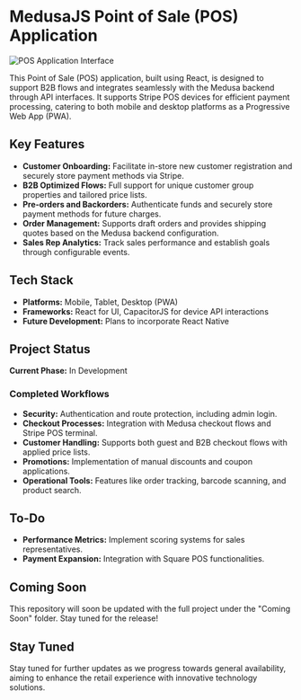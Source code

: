 # MedusaJS Point of Sale (POS) Application

![POS Application Interface](https://github.com/pavlotsyhanok/medusa-pos-react/blob/main/Coming%20Soon/thumbnail-image.jpg)

This Point of Sale (POS) application, built using React, is designed to support B2B flows and integrates seamlessly with the Medusa backend through API interfaces. It supports Stripe POS devices for efficient payment processing, catering to both mobile and desktop platforms as a Progressive Web App (PWA).

## Key Features

- **Customer Onboarding:** Facilitate in-store new customer registration and securely store payment methods via Stripe.
- **B2B Optimized Flows:** Full support for unique customer group properties and tailored price lists.
- **Pre-orders and Backorders:** Authenticate funds and securely store payment methods for future charges.
- **Order Management:** Supports draft orders and provides shipping quotes based on the Medusa backend configuration.
- **Sales Rep Analytics:** Track sales performance and establish goals through configurable events.

## Tech Stack

- **Platforms:** Mobile, Tablet, Desktop (PWA)
- **Frameworks:** React for UI, CapacitorJS for device API interactions
- **Future Development:** Plans to incorporate React Native

## Project Status

**Current Phase:** In Development

### Completed Workflows

- **Security:** Authentication and route protection, including admin login.
- **Checkout Processes:** Integration with Medusa checkout flows and Stripe POS terminal.
- **Customer Handling:** Supports both guest and B2B checkout flows with applied price lists.
- **Promotions:** Implementation of manual discounts and coupon applications.
- **Operational Tools:** Features like order tracking, barcode scanning, and product search.

## To-Do

- **Performance Metrics:** Implement scoring systems for sales representatives.
- **Payment Expansion:** Integration with Square POS functionalities.

## Coming Soon

This repository will soon be updated with the full project under the "Coming Soon" folder. Stay tuned for the release!

## Stay Tuned

Stay tuned for further updates as we progress towards general availability, aiming to enhance the retail experience with innovative technology solutions.
